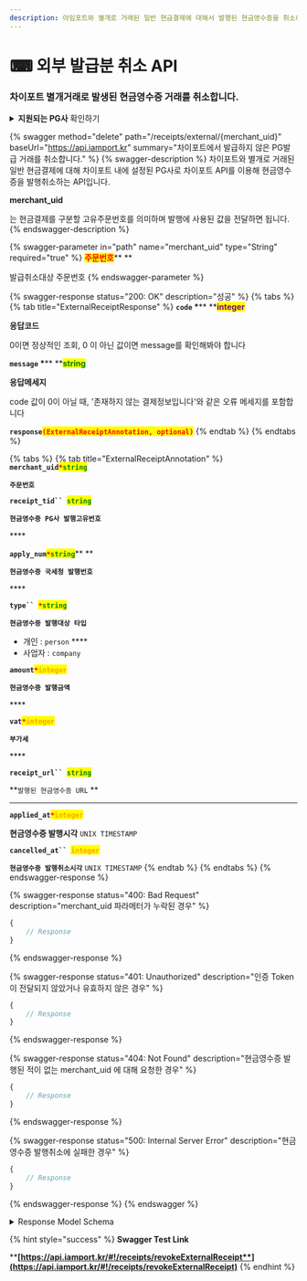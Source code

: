 ```yaml
---
description: 아임포트와 별개로 거래된 일반 현금결제에 대해서 발행된 현금영수증을 취소하는 API 입니다
---
```


# ⌨ 외부 발급분 취소 API

### 차이포트 별개거래로 발생된 현금영수증 거래를 취소합니다.

<details>

<summary><strong>지원되는 PG사</strong> 확인하기</summary>

* **KG 이니시스**
* **NHN KCP**
* **Settle Bank**
* **NICE Payments**
* **PayJoa(다우)**
* **KICC**

</details>

{% swagger method="delete" path="/receipts/external/{merchant_uid}" baseUrl="https://api.iamport.kr" summary="차이포트에서 발급하지 않은 PG발급 거래를 취소합니다." %}
{% swagger-description %}
차이포트와 별개로 거래된 일반 현금결제에 대해 차이포트 내에 설정된 PG사로 차이포트 API를 이용해 현금영수증을 발행취소하는 API입니다. 

**merchant_uid**

는 현금결제를 구분할 고유주문번호를 의미하며 발행에 사용된 값을 전달하면 됩니다.
{% endswagger-description %}

{% swagger-parameter in="path" name="merchant_uid" type="String" required="true" %}
<mark style="color:red;">**주문번호**</mark>** **&#x20;

발급취소대상 주문번호
{% endswagger-parameter %}

{% swagger-response status="200: OK" description="성공" %}
{% tabs %}
{% tab title="ExternalReceiptResponse" %}
**`code`  **<mark style="color:red;">**\***</mark>** **<mark style="color:purple;">**integer**</mark>

**응답코드**

0이면 정상적인 조회, 0 이 아닌 값이면 message를 확인해봐야 합니다



**`message`  **<mark style="color:red;">**\***</mark>** **<mark style="color:green;">**string**</mark>

**응답메세지**

code 값이 0이 아닐 때, '존재하지 않는 결제정보입니다'와 같은 오류 메세지를 포함합니다



**`response`**<mark style="color:red;">**`(ExternalReceiptAnnotation, optional)`**</mark>&#x20;
{% endtab %}
{% endtabs %}

{% tabs %}
{% tab title="ExternalReceiptAnnotation" %}
**`merchant_uid`**<mark style="color:red;">**`*`**</mark><mark style="color:green;">**`string`**</mark>

**`주문번호`**



**`receipt_tid`` `**<mark style="color:green;">**`string`**</mark>

**`현금영수증 PG사 발행고유번호`**

&#x20;****&#x20;

**`apply_num`**<mark style="color:red;">**`*`**</mark><mark style="color:green;">**`string`**</mark>** **&#x20;

**`현금영수증 국세청 발행번호`**

&#x20;****&#x20;

**`type`` `**<mark style="color:red;">**`*`**</mark><mark style="color:green;">**`string`**</mark>

**`현금영수증 발행대상 타입`**

* 개인 : `person` ****&#x20;
* 사업자 : `company`



**`amount`**<mark style="color:red;">**`*`**</mark><mark style="color:orange;">**`integer`**</mark>

**`현금영수증 발행금액`**

&#x20;****&#x20;

**`vat`**<mark style="color:red;">**`*`**</mark><mark style="color:orange;">**`integer`**</mark>

**`부가세`**

&#x20;****&#x20;

**`receipt_url`` `**<mark style="color:green;">**`string`**</mark>

**`발행된 현금영수증 URL` **&#x20;

****

**`applied_at`**<mark style="color:red;">**`*`**</mark><mark style="color:orange;">**`integer`**</mark>

**현금영수증 발행시각** `UNIX TIMESTAMP`

&#x20;

**`cancelled_at`` `**<mark style="color:orange;">**`integer`**</mark>

**`현금영수증 발행취소시각`** `UNIX TIMESTAMP`
{% endtab %}
{% endtabs %}
{% endswagger-response %}

{% swagger-response status="400: Bad Request" description="merchant_uid 파라메터가 누락된 경우" %}
```javascript
{
    // Response
}
```
{% endswagger-response %}

{% swagger-response status="401: Unauthorized" description="인증 Token이 전달되지 않았거나 유효하지 않은 경우" %}
```javascript
{
    // Response
}
```
{% endswagger-response %}

{% swagger-response status="404: Not Found" description="현금영수증 발행된 적이 없는 merchant_uid 에 대해 요청한 경우" %}
```javascript
{
    // Response
}
```
{% endswagger-response %}

{% swagger-response status="500: Internal Server Error" description="현금영수증 발행취소에 실패한 경우" %}
```javascript
{
    // Response
}
```
{% endswagger-response %}
{% endswagger %}

<details>

<summary>Response Model Schema</summary>

```
{
  "code": 0,
  "message": "string",
  "response": {
    "merchant_uid": "string",
    "receipt_tid": "string",
    "apply_num": "string",
    "type": "person",
    "amount": 0,
    "vat": 0,
    "receipt_url": "string",
    "applied_at": 0,
    "cancelled_at": 0
  }
}
```

</details>

{% hint style="success" %}
**Swagger Test Link**

****[**https://api.iamport.kr/#!/receipts/revokeExternalReceipt**](https://api.iamport.kr/#!/receipts/revokeExternalReceipt)****
{% endhint %}

